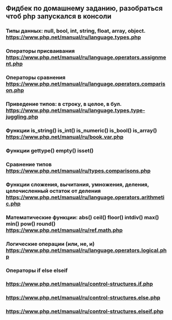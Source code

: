 ## Фидбек по домашнему заданию, разобраться чтоб php запускался в консоли
### Типы данных: null, bool, int, string, float, array, object. https://www.php.net/manual/ru/language.types.php
### Операторы присваивания https://www.php.net/manual/ru/language.operators.assignment.php
### Операторы сравнения https://www.php.net/manual/ru/language.operators.comparison.php
### Приведение типов: в строку, в целое, в бул. https://www.php.net/manual/ru/language.types.type-juggling.php
### Функции is_string() is_int() is_numeric() is_bool() is_array() https://www.php.net/manual/ru/book.var.php
### Функции gettype() empty() isset() 
### Сравнение типов https://www.php.net/manual/ru/types.comparisons.php

### Функции сложения, вычитания, умножения, деления, целочисленный остаток от деления https://www.php.net/manual/ru/language.operators.arithmetic.php
### Математические функции: abs() ceil() floor() intdiv() max() min() pow() round() https://www.php.net/manual/ru/ref.math.php
### Логические операции (или, не, и) https://www.php.net/manual/ru/language.operators.logical.php
### Операторы if else elseif 
### https://www.php.net/manual/ru/control-structures.if.php
### https://www.php.net/manual/ru/control-structures.else.php
### https://www.php.net/manual/ru/control-structures.elseif.php
